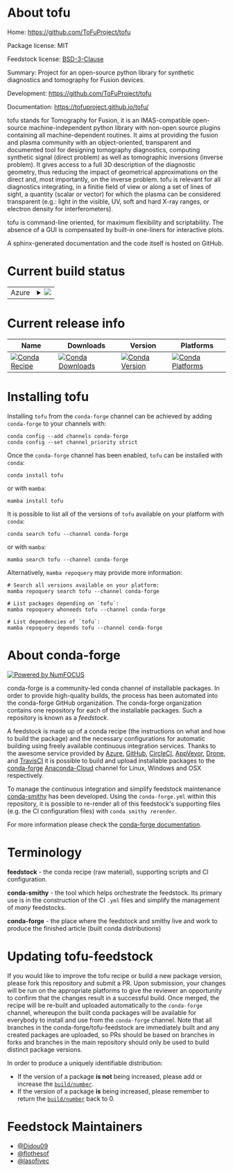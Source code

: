 About tofu
==========

Home: https://github.com/ToFuProject/tofu

Package license: MIT

Feedstock license: [BSD-3-Clause](https://github.com/conda-forge/tofu-feedstock/blob/main/LICENSE.txt)

Summary: Project for an open-source python library for synthetic diagnostics and tomography for Fusion devices.

Development: https://github.com/ToFuProject/tofu

Documentation: https://tofuproject.github.io/tofu/

tofu stands for Tomography for Fusion, it is an IMAS-compatible open-source
machine-independent python library with non-open source plugins containing all machine-dependent routines.
It aims at providing the fusion and plasma community with an object-oriented, transparent and documented tool
for designing tomography diagnostics, computing synthetic signal (direct problem) as well as tomographic
inversions (inverse problem). It gives access to a full 3D description of the diagnostic geometry, thus reducing
the impact of geometrical approximations on the direct and, most importantly, on the inverse problem.
tofu is relevant for all diagnostics integrating, in a finitie field of view or along a set of lines of sight,
a quantity (scalar or vector) for which the plasma can be considered transparent (e.g.: light in the visible, UV,
soft and hard X-ray ranges, or electron density for interferometers).

tofu is command-line oriented, for maximum flexibility and scriptability. The absence of a GUI is compensated by
built-in one-liners for interactive plots.

A sphinx-generated documentation and the code itself is hosted on GitHub.


Current build status
====================


<table>
    
  <tr>
    <td>Azure</td>
    <td>
      <details>
        <summary>
          <a href="https://dev.azure.com/conda-forge/feedstock-builds/_build/latest?definitionId=10944&branchName=main">
            <img src="https://dev.azure.com/conda-forge/feedstock-builds/_apis/build/status/tofu-feedstock?branchName=main">
          </a>
        </summary>
        <table>
          <thead><tr><th>Variant</th><th>Status</th></tr></thead>
          <tbody><tr>
              <td>linux_64_numpy1.20python3.7.____cpython</td>
              <td>
                <a href="https://dev.azure.com/conda-forge/feedstock-builds/_build/latest?definitionId=10944&branchName=main">
                  <img src="https://dev.azure.com/conda-forge/feedstock-builds/_apis/build/status/tofu-feedstock?branchName=main&jobName=linux&configuration=linux_64_numpy1.20python3.7.____cpython" alt="variant">
                </a>
              </td>
            </tr><tr>
              <td>linux_64_numpy1.20python3.8.____cpython</td>
              <td>
                <a href="https://dev.azure.com/conda-forge/feedstock-builds/_build/latest?definitionId=10944&branchName=main">
                  <img src="https://dev.azure.com/conda-forge/feedstock-builds/_apis/build/status/tofu-feedstock?branchName=main&jobName=linux&configuration=linux_64_numpy1.20python3.8.____cpython" alt="variant">
                </a>
              </td>
            </tr><tr>
              <td>linux_64_numpy1.20python3.9.____cpython</td>
              <td>
                <a href="https://dev.azure.com/conda-forge/feedstock-builds/_build/latest?definitionId=10944&branchName=main">
                  <img src="https://dev.azure.com/conda-forge/feedstock-builds/_apis/build/status/tofu-feedstock?branchName=main&jobName=linux&configuration=linux_64_numpy1.20python3.9.____cpython" alt="variant">
                </a>
              </td>
            </tr><tr>
              <td>linux_64_numpy1.21python3.10.____cpython</td>
              <td>
                <a href="https://dev.azure.com/conda-forge/feedstock-builds/_build/latest?definitionId=10944&branchName=main">
                  <img src="https://dev.azure.com/conda-forge/feedstock-builds/_apis/build/status/tofu-feedstock?branchName=main&jobName=linux&configuration=linux_64_numpy1.21python3.10.____cpython" alt="variant">
                </a>
              </td>
            </tr><tr>
              <td>osx_64_numpy1.20python3.7.____cpython</td>
              <td>
                <a href="https://dev.azure.com/conda-forge/feedstock-builds/_build/latest?definitionId=10944&branchName=main">
                  <img src="https://dev.azure.com/conda-forge/feedstock-builds/_apis/build/status/tofu-feedstock?branchName=main&jobName=osx&configuration=osx_64_numpy1.20python3.7.____cpython" alt="variant">
                </a>
              </td>
            </tr><tr>
              <td>osx_64_numpy1.20python3.8.____cpython</td>
              <td>
                <a href="https://dev.azure.com/conda-forge/feedstock-builds/_build/latest?definitionId=10944&branchName=main">
                  <img src="https://dev.azure.com/conda-forge/feedstock-builds/_apis/build/status/tofu-feedstock?branchName=main&jobName=osx&configuration=osx_64_numpy1.20python3.8.____cpython" alt="variant">
                </a>
              </td>
            </tr><tr>
              <td>osx_64_numpy1.20python3.9.____cpython</td>
              <td>
                <a href="https://dev.azure.com/conda-forge/feedstock-builds/_build/latest?definitionId=10944&branchName=main">
                  <img src="https://dev.azure.com/conda-forge/feedstock-builds/_apis/build/status/tofu-feedstock?branchName=main&jobName=osx&configuration=osx_64_numpy1.20python3.9.____cpython" alt="variant">
                </a>
              </td>
            </tr><tr>
              <td>osx_64_numpy1.21python3.10.____cpython</td>
              <td>
                <a href="https://dev.azure.com/conda-forge/feedstock-builds/_build/latest?definitionId=10944&branchName=main">
                  <img src="https://dev.azure.com/conda-forge/feedstock-builds/_apis/build/status/tofu-feedstock?branchName=main&jobName=osx&configuration=osx_64_numpy1.21python3.10.____cpython" alt="variant">
                </a>
              </td>
            </tr><tr>
              <td>win_64_numpy1.20python3.7.____cpython</td>
              <td>
                <a href="https://dev.azure.com/conda-forge/feedstock-builds/_build/latest?definitionId=10944&branchName=main">
                  <img src="https://dev.azure.com/conda-forge/feedstock-builds/_apis/build/status/tofu-feedstock?branchName=main&jobName=win&configuration=win_64_numpy1.20python3.7.____cpython" alt="variant">
                </a>
              </td>
            </tr><tr>
              <td>win_64_numpy1.20python3.8.____cpython</td>
              <td>
                <a href="https://dev.azure.com/conda-forge/feedstock-builds/_build/latest?definitionId=10944&branchName=main">
                  <img src="https://dev.azure.com/conda-forge/feedstock-builds/_apis/build/status/tofu-feedstock?branchName=main&jobName=win&configuration=win_64_numpy1.20python3.8.____cpython" alt="variant">
                </a>
              </td>
            </tr><tr>
              <td>win_64_numpy1.20python3.9.____cpython</td>
              <td>
                <a href="https://dev.azure.com/conda-forge/feedstock-builds/_build/latest?definitionId=10944&branchName=main">
                  <img src="https://dev.azure.com/conda-forge/feedstock-builds/_apis/build/status/tofu-feedstock?branchName=main&jobName=win&configuration=win_64_numpy1.20python3.9.____cpython" alt="variant">
                </a>
              </td>
            </tr><tr>
              <td>win_64_numpy1.21python3.10.____cpython</td>
              <td>
                <a href="https://dev.azure.com/conda-forge/feedstock-builds/_build/latest?definitionId=10944&branchName=main">
                  <img src="https://dev.azure.com/conda-forge/feedstock-builds/_apis/build/status/tofu-feedstock?branchName=main&jobName=win&configuration=win_64_numpy1.21python3.10.____cpython" alt="variant">
                </a>
              </td>
            </tr>
          </tbody>
        </table>
      </details>
    </td>
  </tr>
</table>

Current release info
====================

| Name | Downloads | Version | Platforms |
| --- | --- | --- | --- |
| [![Conda Recipe](https://img.shields.io/badge/recipe-tofu-green.svg)](https://anaconda.org/conda-forge/tofu) | [![Conda Downloads](https://img.shields.io/conda/dn/conda-forge/tofu.svg)](https://anaconda.org/conda-forge/tofu) | [![Conda Version](https://img.shields.io/conda/vn/conda-forge/tofu.svg)](https://anaconda.org/conda-forge/tofu) | [![Conda Platforms](https://img.shields.io/conda/pn/conda-forge/tofu.svg)](https://anaconda.org/conda-forge/tofu) |

Installing tofu
===============

Installing `tofu` from the `conda-forge` channel can be achieved by adding `conda-forge` to your channels with:

```
conda config --add channels conda-forge
conda config --set channel_priority strict
```

Once the `conda-forge` channel has been enabled, `tofu` can be installed with `conda`:

```
conda install tofu
```

or with `mamba`:

```
mamba install tofu
```

It is possible to list all of the versions of `tofu` available on your platform with `conda`:

```
conda search tofu --channel conda-forge
```

or with `mamba`:

```
mamba search tofu --channel conda-forge
```

Alternatively, `mamba repoquery` may provide more information:

```
# Search all versions available on your platform:
mamba repoquery search tofu --channel conda-forge

# List packages depending on `tofu`:
mamba repoquery whoneeds tofu --channel conda-forge

# List dependencies of `tofu`:
mamba repoquery depends tofu --channel conda-forge
```


About conda-forge
=================

[![Powered by
NumFOCUS](https://img.shields.io/badge/powered%20by-NumFOCUS-orange.svg?style=flat&colorA=E1523D&colorB=007D8A)](https://numfocus.org)

conda-forge is a community-led conda channel of installable packages.
In order to provide high-quality builds, the process has been automated into the
conda-forge GitHub organization. The conda-forge organization contains one repository
for each of the installable packages. Such a repository is known as a *feedstock*.

A feedstock is made up of a conda recipe (the instructions on what and how to build
the package) and the necessary configurations for automatic building using freely
available continuous integration services. Thanks to the awesome service provided by
[Azure](https://azure.microsoft.com/en-us/services/devops/), [GitHub](https://github.com/),
[CircleCI](https://circleci.com/), [AppVeyor](https://www.appveyor.com/),
[Drone](https://cloud.drone.io/welcome), and [TravisCI](https://travis-ci.com/)
it is possible to build and upload installable packages to the
[conda-forge](https://anaconda.org/conda-forge) [Anaconda-Cloud](https://anaconda.org/)
channel for Linux, Windows and OSX respectively.

To manage the continuous integration and simplify feedstock maintenance
[conda-smithy](https://github.com/conda-forge/conda-smithy) has been developed.
Using the ``conda-forge.yml`` within this repository, it is possible to re-render all of
this feedstock's supporting files (e.g. the CI configuration files) with ``conda smithy rerender``.

For more information please check the [conda-forge documentation](https://conda-forge.org/docs/).

Terminology
===========

**feedstock** - the conda recipe (raw material), supporting scripts and CI configuration.

**conda-smithy** - the tool which helps orchestrate the feedstock.
                   Its primary use is in the construction of the CI ``.yml`` files
                   and simplify the management of *many* feedstocks.

**conda-forge** - the place where the feedstock and smithy live and work to
                  produce the finished article (built conda distributions)


Updating tofu-feedstock
=======================

If you would like to improve the tofu recipe or build a new
package version, please fork this repository and submit a PR. Upon submission,
your changes will be run on the appropriate platforms to give the reviewer an
opportunity to confirm that the changes result in a successful build. Once
merged, the recipe will be re-built and uploaded automatically to the
`conda-forge` channel, whereupon the built conda packages will be available for
everybody to install and use from the `conda-forge` channel.
Note that all branches in the conda-forge/tofu-feedstock are
immediately built and any created packages are uploaded, so PRs should be based
on branches in forks and branches in the main repository should only be used to
build distinct package versions.

In order to produce a uniquely identifiable distribution:
 * If the version of a package **is not** being increased, please add or increase
   the [``build/number``](https://docs.conda.io/projects/conda-build/en/latest/resources/define-metadata.html#build-number-and-string).
 * If the version of a package **is** being increased, please remember to return
   the [``build/number``](https://docs.conda.io/projects/conda-build/en/latest/resources/define-metadata.html#build-number-and-string)
   back to 0.

Feedstock Maintainers
=====================

* [@Didou09](https://github.com/Didou09/)
* [@flothesof](https://github.com/flothesof/)
* [@lasofivec](https://github.com/lasofivec/)

